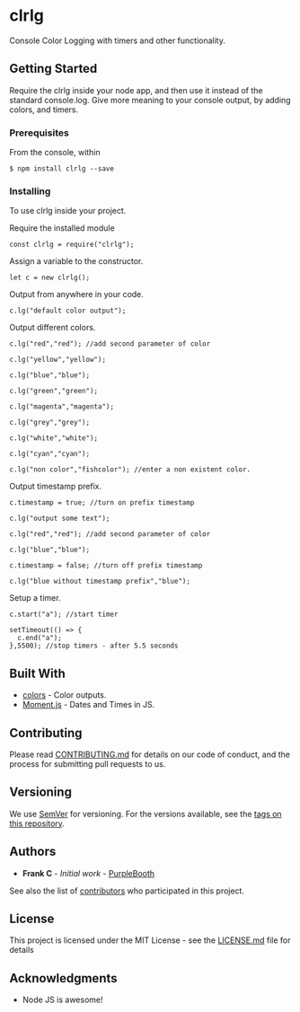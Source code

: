
# clrlg

Console Color Logging with timers and other functionality.

## Getting Started

Require the clrlg inside your node app, and then use it instead of the standard console.log. Give more meaning to your console output, by adding colors, and timers.

### Prerequisites

From the console, within 

```
$ npm install clrlg --save
```

### Installing

To use clrlg inside your project. 

Require the installed module
```
const clrlg = require("clrlg");
```

Assign a variable to the constructor.
```
let c = new clrlg();
```

Output from anywhere in your code.
```
c.lg("default color output");
```

Output different colors.
```
c.lg("red","red"); //add second parameter of color

c.lg("yellow","yellow");

c.lg("blue","blue");

c.lg("green","green");

c.lg("magenta","magenta");

c.lg("grey","grey");

c.lg("white","white");

c.lg("cyan","cyan");

c.lg("non color","fishcolor"); //enter a non existent color.
```

Output timestamp prefix.
```
c.timestamp = true; //turn on prefix timestamp

c.lg("output some text");

c.lg("red","red"); //add second parameter of color

c.lg("blue","blue");

c.timestamp = false; //turn off prefix timestamp

c.lg("blue without timestamp prefix","blue");
```

Setup a timer.
```
c.start("a"); //start timer

setTimeout(() => {
  c.end("a");
},5500); //stop timers - after 5.5 seconds
```

## Built With

* [colors](https://www.npmjs.com/package/colors) - Color outputs.
* [Moment.js](http://momentjs.com/) - Dates and Times in JS.

## Contributing

Please read [CONTRIBUTING.md](https://gist.github.com/PurpleBooth/b24679402957c63ec426) for details on our code of conduct, and the process for submitting pull requests to us.

## Versioning

We use [SemVer](http://semver.org/) for versioning. For the versions available, see the [tags on this repository](https://github.com/frankc60/clrlg). 

## Authors

* **Frank C** - *Initial work* - [PurpleBooth](https://github.com/frankc60)

See also the list of [contributors](https://github.com/frankc60/clrlg/contributors) who participated in this project.

## License

This project is licensed under the MIT License - see the [LICENSE.md](LICENSE.md) file for details

## Acknowledgments

* Node JS is awesome!